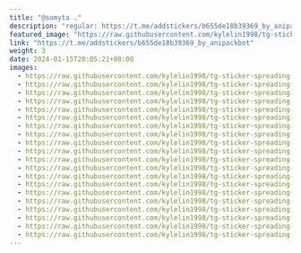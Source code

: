 ```yaml
---
title: "@somyta ."
description: "regular: https://t.me/addstickers/b655de18b39369_by_anipackbot"
featured_image: "https://raw.githubusercontent.com/kylelin1998/tg-sticker-spreading-worldwide-images/main/img/bac24c23-d19f-4108-b980-579bf81bd1ca.jpg"
link: "https://t.me/addstickers/b655de18b39369_by_anipackbot"
weight: 3
date: 2024-01-15T20:05:21+08:00
images:
  - https://raw.githubusercontent.com/kylelin1998/tg-sticker-spreading-worldwide-images/main/img/bac24c23-d19f-4108-b980-579bf81bd1ca.jpg
  - https://raw.githubusercontent.com/kylelin1998/tg-sticker-spreading-worldwide-images/main/img/a97299f2-1ebf-4a37-bb22-b14672c66f2f.jpg
  - https://raw.githubusercontent.com/kylelin1998/tg-sticker-spreading-worldwide-images/main/img/059bb29e-9977-4b71-8268-ac4686e73999.jpg
  - https://raw.githubusercontent.com/kylelin1998/tg-sticker-spreading-worldwide-images/main/img/2c6f7e1e-4e2c-4b0d-ba3a-a72aa419bb54.jpg
  - https://raw.githubusercontent.com/kylelin1998/tg-sticker-spreading-worldwide-images/main/img/ca45b3fe-3586-4f64-a7f4-9bb7db5096db.jpg
  - https://raw.githubusercontent.com/kylelin1998/tg-sticker-spreading-worldwide-images/main/img/6345bf0e-5607-456a-bbbe-236c44de2ac6.jpg
  - https://raw.githubusercontent.com/kylelin1998/tg-sticker-spreading-worldwide-images/main/img/48067a37-8e5b-48c5-9cf0-4ebec443b5f4.jpg
  - https://raw.githubusercontent.com/kylelin1998/tg-sticker-spreading-worldwide-images/main/img/1f45775f-4f96-4985-9417-aca5d2165c7e.jpg
  - https://raw.githubusercontent.com/kylelin1998/tg-sticker-spreading-worldwide-images/main/img/9624b090-c3e0-48ed-b593-c77468379d21.jpg
  - https://raw.githubusercontent.com/kylelin1998/tg-sticker-spreading-worldwide-images/main/img/81c46b7e-3b5e-4420-a156-82e6c6f3a391.jpg
  - https://raw.githubusercontent.com/kylelin1998/tg-sticker-spreading-worldwide-images/main/img/fd6dba3c-722f-40ed-9a62-511afca93acf.jpg
  - https://raw.githubusercontent.com/kylelin1998/tg-sticker-spreading-worldwide-images/main/img/1a079410-29b1-42e0-99c9-ac04a896aedc.jpg
  - https://raw.githubusercontent.com/kylelin1998/tg-sticker-spreading-worldwide-images/main/img/58dc38e6-d9a8-423c-9895-fa931a43b0b0.jpg
  - https://raw.githubusercontent.com/kylelin1998/tg-sticker-spreading-worldwide-images/main/img/063aa15d-db61-4a8f-871f-0642a40a6f23.jpg
  - https://raw.githubusercontent.com/kylelin1998/tg-sticker-spreading-worldwide-images/main/img/2c71f78f-283c-49d6-ba42-10a57c859c6f.jpg
  - https://raw.githubusercontent.com/kylelin1998/tg-sticker-spreading-worldwide-images/main/img/e126fd85-6587-4c09-80ac-de3dd6c30658.jpg
  - https://raw.githubusercontent.com/kylelin1998/tg-sticker-spreading-worldwide-images/main/img/0922c2ea-1df9-41eb-9dbe-5d87615fbddb.jpg
  - https://raw.githubusercontent.com/kylelin1998/tg-sticker-spreading-worldwide-images/main/img/f21b0d93-1893-4d79-b776-9de8d844d1cf.jpg
  - https://raw.githubusercontent.com/kylelin1998/tg-sticker-spreading-worldwide-images/main/img/75776a91-068f-44e3-8ced-a588da2300ed.jpg
  - https://raw.githubusercontent.com/kylelin1998/tg-sticker-spreading-worldwide-images/main/img/18cf6a58-81f8-4170-90f2-f29645318943.jpg
---
```

